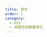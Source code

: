 ```yaml
---
title: 首页
order: 1
category:
  - GIS
  - 地理空间数据索引
---
```


<iframe
:src="$withBase('/markmap/地理空间数据索引-首页.html')"
width="100%"
height="550"
frameborder="0"
scrolling="No"
leftmargin="0"
topmargin="0"
/>
